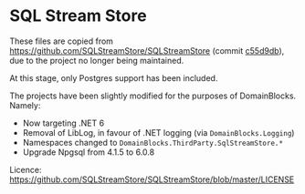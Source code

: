 ﻿# SQL Stream Store

These files are copied from https://github.com/SQLStreamStore/SQLStreamStore (commit
[c55d9db](https://github.com/SQLStreamStore/SQLStreamStore/commit/c55d9db469ea00ee3cb44dd2efac46041061eef9)), due to the
project no longer being maintained.

At this stage, only Postgres support has been included.

The projects have been slightly modified for the purposes of DomainBlocks. Namely:

* Now targeting .NET 6
* Removal of LibLog, in favour of .NET logging (via `DomainBlocks.Logging`)
* Namespaces changed to `DomainBlocks.ThirdParty.SqlStreamStore.*`
* Upgrade Npgsql from 4.1.5 to 6.0.8

Licence: https://github.com/SQLStreamStore/SQLStreamStore/blob/master/LICENSE